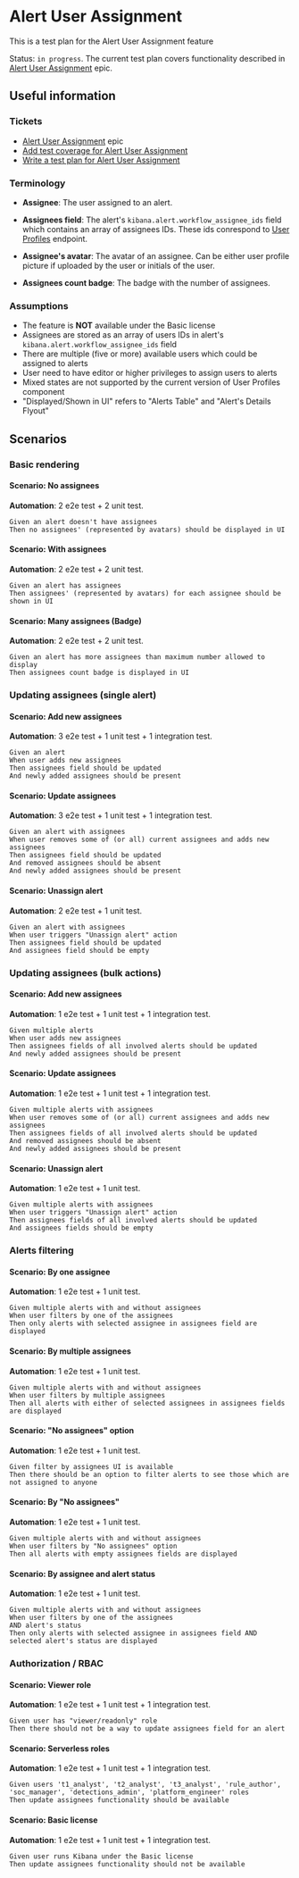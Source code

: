 # Alert User Assignment

This is a test plan for the Alert User Assignment feature

Status: `in progress`. The current test plan covers functionality described in [Alert User Assignment](https://github.com/elastic/security-team/issues/2504) epic.

## Useful information

### Tickets

- [Alert User Assignment](https://github.com/elastic/security-team/issues/2504) epic
- [Add test coverage for Alert User Assignment](https://github.com/elastic/kibana/issues/171307)
- [Write a test plan for Alert User Assignment](https://github.com/elastic/kibana/issues/171306)

### Terminology

- **Assignee**: The user assigned to an alert.

- **Assignees field**: The alert's `kibana.alert.workflow_assignee_ids` field which contains an array of assignees IDs. These ids conrespond to [User Profiles](https://www.elastic.co/guide/en/elasticsearch/reference/current/user-profile.html) endpoint.

- **Assignee's avatar**: The avatar of an assignee. Can be either user profile picture if uploaded by the user or initials of the user.

- **Assignees count badge**: The badge with the number of assignees.

### Assumptions

- The feature is **NOT** available under the Basic license
- Assignees are stored as an array of users IDs in alert's `kibana.alert.workflow_assignee_ids` field
- There are multiple (five or more) available users which could be assigned to alerts
- User need to have editor or higher privileges to assign users to alerts
- Mixed states are not supported by the current version of User Profiles component
- "Displayed/Shown in UI" refers to "Alerts Table" and "Alert's Details Flyout"

## Scenarios

### Basic rendering

#### **Scenario: No assignees**

**Automation**: 2 e2e test + 2 unit test.

```Gherkin
Given an alert doesn't have assignees
Then no assignees' (represented by avatars) should be displayed in UI
```

#### **Scenario: With assignees**

**Automation**: 2 e2e test + 2 unit test.

```Gherkin
Given an alert has assignees
Then assignees' (represented by avatars) for each assignee should be shown in UI
```

#### **Scenario: Many assignees (Badge)**

**Automation**: 2 e2e test + 2 unit test.

```Gherkin
Given an alert has more assignees than maximum number allowed to display
Then assignees count badge is displayed in UI
```

### Updating assignees (single alert)

#### **Scenario: Add new assignees**

**Automation**: 3 e2e test + 1 unit test + 1 integration test.

```Gherkin
Given an alert
When user adds new assignees
Then assignees field should be updated
And newly added assignees should be present
```

#### **Scenario: Update assignees**

**Automation**: 3 e2e test + 1 unit test + 1 integration test.

```Gherkin
Given an alert with assignees
When user removes some of (or all) current assignees and adds new assignees
Then assignees field should be updated
And removed assignees should be absent
And newly added assignees should be present
```

#### **Scenario: Unassign alert**

**Automation**: 2 e2e test + 1 unit test.

```Gherkin
Given an alert with assignees
When user triggers "Unassign alert" action
Then assignees field should be updated
And assignees field should be empty
```

### Updating assignees (bulk actions)

#### **Scenario: Add new assignees**

**Automation**: 1 e2e test + 1 unit test + 1 integration test.

```Gherkin
Given multiple alerts
When user adds new assignees
Then assignees fields of all involved alerts should be updated
And newly added assignees should be present
```

#### **Scenario: Update assignees**

**Automation**: 1 e2e test + 1 unit test + 1 integration test.

```Gherkin
Given multiple alerts with assignees
When user removes some of (or all) current assignees and adds new assignees
Then assignees fields of all involved alerts should be updated
And removed assignees should be absent
And newly added assignees should be present
```

#### **Scenario: Unassign alert**

**Automation**: 1 e2e test + 1 unit test.

```Gherkin
Given multiple alerts with assignees
When user triggers "Unassign alert" action
Then assignees fields of all involved alerts should be updated
And assignees fields should be empty
```

### Alerts filtering

#### **Scenario: By one assignee**

**Automation**: 1 e2e test + 1 unit test.

```Gherkin
Given multiple alerts with and without assignees
When user filters by one of the assignees
Then only alerts with selected assignee in assignees field are displayed
```

#### **Scenario: By multiple assignees**

**Automation**: 1 e2e test + 1 unit test.

```Gherkin
Given multiple alerts with and without assignees
When user filters by multiple assignees
Then all alerts with either of selected assignees in assignees fields are displayed
```

#### **Scenario: "No assignees" option**

**Automation**: 1 e2e test + 1 unit test.

```Gherkin
Given filter by assignees UI is available
Then there should be an option to filter alerts to see those which are not assigned to anyone
```

#### **Scenario: By "No assignees"**

**Automation**: 1 e2e test + 1 unit test.

```Gherkin
Given multiple alerts with and without assignees
When user filters by "No assignees" option
Then all alerts with empty assignees fields are displayed
```

#### **Scenario: By assignee and alert status**

**Automation**: 1 e2e test + 1 unit test.

```Gherkin
Given multiple alerts with and without assignees
When user filters by one of the assignees
AND alert's status
Then only alerts with selected assignee in assignees field AND selected alert's status are displayed
```

### Authorization / RBAC

#### **Scenario: Viewer role**

**Automation**: 1 e2e test + 1 unit test + 1 integration test.

```Gherkin
Given user has "viewer/readonly" role
Then there should not be a way to update assignees field for an alert
```

#### **Scenario: Serverless roles**

**Automation**: 1 e2e test + 1 unit test + 1 integration test.

```Gherkin
Given users 't1_analyst', 't2_analyst', 't3_analyst', 'rule_author', 'soc_manager', 'detections_admin', 'platform_engineer' roles
Then update assignees functionality should be available
```

#### **Scenario: Basic license**

**Automation**: 1 e2e test + 1 unit test + 1 integration test.

```Gherkin
Given user runs Kibana under the Basic license
Then update assignees functionality should not be available
```
